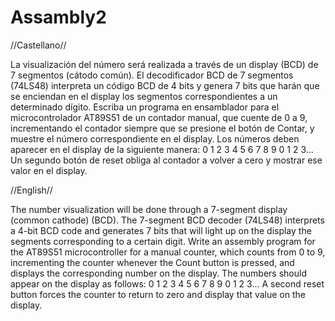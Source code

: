 # Assambly2

//Castellano//

La visualización del número será realizada a través de un display (BCD) de 7 segmentos (cátodo común). El decodificador BCD de 7 segmentos (74LS48) interpreta un código BCD de 4 bits y genera 7 bits que harán que se enciendan en el display los segmentos correspondientes a un determinado dígito. Escriba un programa en ensamblador para el microcontrolador AT89S51 de un contador manual, que cuente de 0 a 9, incrementando el contador siempre que se presione el botón de Contar, y muestre el número correspondiente en el display. Los números deben aparecer en el display de la siguiente manera: 0 1 2 3 4 5 6 7 8 9 0 1 2 3... Un segundo botón de reset obliga al contador a volver a cero y mostrar ese valor en el display.

//English//

The number visualization will be done through a 7-segment display (common cathode) (BCD). The 7-segment BCD decoder (74LS48) interprets a 4-bit BCD code and generates 7 bits that will light up on the display the segments corresponding to a certain digit. Write an assembly program for the AT89S51 microcontroller for a manual counter, which counts from 0 to 9, incrementing the counter whenever the Count button is pressed, and displays the corresponding number on the display. The numbers should appear on the display as follows: 0 1 2 3 4 5 6 7 8 9 0 1 2 3... A second reset button forces the counter to return to zero and display that value on the display.

